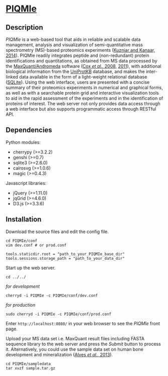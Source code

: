 [PIQMIe](http://piqmie.semiqprot-emc.cloudlet.sara.nl/)
=======

Description
-----------
*PIQMIe* is a web-based tool that aids in reliable and scalable data management, analysis and visualization of semi-quantitative mass spectrometry (MS)-based proteomics experiments ([Kuzniar and Kanaar, 2014](http://www.ncbi.nlm.nih.gov/pubmed/24861615)). PIQMIe readily integrates peptide and (non-redundant) protein identifications and quantitations, as obtained from MS data processed by the [MaxQuant/Andromeda](http://maxquant.org) software ([Cox *et al.*, 2008](http://www.ncbi.nlm.nih.gov/pubmed/19029910), [2011](http://www.ncbi.nlm.nih.gov/pubmed/21254760)), with additional biological information from the [UniProtKB](http://www.uniprot.org/) database, and makes the inter-linked data available in the form of a light-weight relational database ([SQLite](http://sqlite.org/)). Using the web interface, users are presented with a concise summary of their proteomics experiments in numerical and graphical forms, as well as with a searchable protein grid and interactive visualization tools to aid in the rapid assessment of the experiments and in the identification of proteins of interest. The web server not only provides data access through a web interface but also supports programmatic access through RESTful API.

Dependencies
------------
Python modules:	
+ cherrypy (>=3.2.2)
+ genshi (>=0.7)
+ sqlite3 (>=2.6.0)
+ cairosvg (>=1.0.6)
+ magic (>=0.4.3)

Javascript libraries:
+ jQuery (>=1.11.0)
+ jqGrid (>=4.6.0)
+ D3.js (>=3.3.6)

Installation
------------
Download the source files and edit the config file.

```
cd PIQMIe/conf
vim dev.conf # or prod.conf
```

```
tools.staticdir.root = "path_to_your_PIQMIe_base_dir"
tools.sessions.storage_path = "path_to_your_data_dir"
```

Start up the web server.

```
cd ../../
```

*for development*

```
cherryd -i PIQMIe -c PIQMIe/conf/dev.conf
```

*for production*

```
sudo cherryd -i PIQMIe -c PIQMIe/conf/prod.conf
```

Enter `http://localhost:8080/` in your web browser to see the *PIQMIe* front page.

Upload your MS data set i.e. MaxQuant result files including FASTA sequence library to the web server and press the *Submit* button to process it. Alternatively, you could use the sample data set on human bone development and mineralization ([Alves *et al.*, 2013](http://www.ncbi.nlm.nih.gov/pubmed/23781072)).

```
cd PIQMIe/sampledata
tar xvzf sample.tar.gz
```
